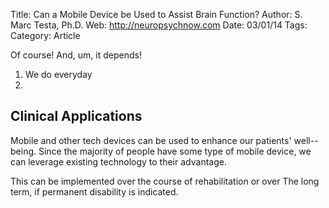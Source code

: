Title: Can a Mobile Device be Used to Assist Brain Function?
Author: S. Marc Testa, Ph.D.
Web:	http://neuropsychnow.com
Date: 03/01/14
Tags: 
Category:	Article

Of course! And, um, it depends!

1. We do everyday
2. 

## Clinical Applications

Mobile and other tech devices can be used to enhance our patients' well--being. Since the majority of people have some type of mobile device, we can leverage existing technology to their advantage. 

This can be implemented over the course of rehabilitation or over The long term, if permanent disability is indicated.